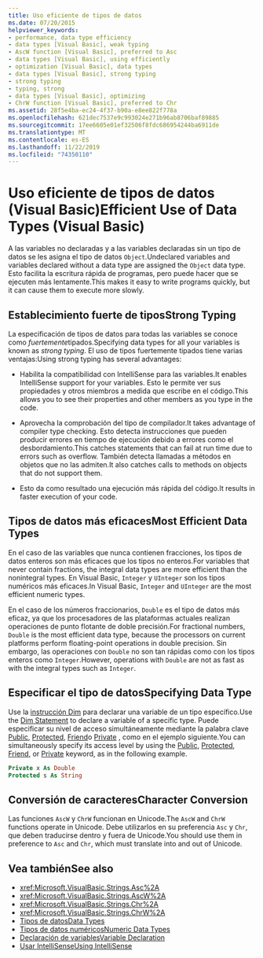 ```yaml
---
title: Uso eficiente de tipos de datos
ms.date: 07/20/2015
helpviewer_keywords:
- performance, data type efficiency
- data types [Visual Basic], weak typing
- AscW function [Visual Basic], preferred to Asc
- data types [Visual Basic], using efficiently
- optimization [Visual Basic], data types
- data types [Visual Basic], strong typing
- strong typing
- typing, strong
- data types [Visual Basic], optimizing
- ChrW function [Visual Basic], preferred to Chr
ms.assetid: 28f5e4ba-ec24-4f37-b90a-e8ee822f778a
ms.openlocfilehash: 621dec7537e9c993024e271b96ab8706baf89885
ms.sourcegitcommit: 17ee6605e01ef32506f8fdc686954244ba6911de
ms.translationtype: MT
ms.contentlocale: es-ES
ms.lasthandoff: 11/22/2019
ms.locfileid: "74350110"
---
```

# <a name="efficient-use-of-data-types-visual-basic"></a><span data-ttu-id="a76be-102">Uso eficiente de tipos de datos (Visual Basic)</span><span class="sxs-lookup"><span data-stu-id="a76be-102">Efficient Use of Data Types (Visual Basic)</span></span>
<span data-ttu-id="a76be-103">A las variables no declaradas y a las variables declaradas sin un tipo de datos se les asigna el tipo de datos `Object`.</span><span class="sxs-lookup"><span data-stu-id="a76be-103">Undeclared variables and variables declared without a data type are assigned the `Object` data type.</span></span> <span data-ttu-id="a76be-104">Esto facilita la escritura rápida de programas, pero puede hacer que se ejecuten más lentamente.</span><span class="sxs-lookup"><span data-stu-id="a76be-104">This makes it easy to write programs quickly, but it can cause them to execute more slowly.</span></span>

## <a name="strong-typing"></a><span data-ttu-id="a76be-105">Establecimiento fuerte de tipos</span><span class="sxs-lookup"><span data-stu-id="a76be-105">Strong Typing</span></span>
 <span data-ttu-id="a76be-106">La especificación de tipos de datos para todas las variables se conoce como *fuertemente*tipados.</span><span class="sxs-lookup"><span data-stu-id="a76be-106">Specifying data types for all your variables is known as *strong typing*.</span></span> <span data-ttu-id="a76be-107">El uso de tipos fuertemente tipados tiene varias ventajas:</span><span class="sxs-lookup"><span data-stu-id="a76be-107">Using strong typing has several advantages:</span></span>

- <span data-ttu-id="a76be-108">Habilita la compatibilidad con IntelliSense para las variables.</span><span class="sxs-lookup"><span data-stu-id="a76be-108">It enables IntelliSense support for your variables.</span></span> <span data-ttu-id="a76be-109">Esto le permite ver sus propiedades y otros miembros a medida que escribe en el código.</span><span class="sxs-lookup"><span data-stu-id="a76be-109">This allows you to see their properties and other members as you type in the code.</span></span>

- <span data-ttu-id="a76be-110">Aprovecha la comprobación del tipo de compilador.</span><span class="sxs-lookup"><span data-stu-id="a76be-110">It takes advantage of compiler type checking.</span></span> <span data-ttu-id="a76be-111">Esto detecta instrucciones que pueden producir errores en tiempo de ejecución debido a errores como el desbordamiento.</span><span class="sxs-lookup"><span data-stu-id="a76be-111">This catches statements that can fail at run time due to errors such as overflow.</span></span> <span data-ttu-id="a76be-112">También detecta llamadas a métodos en objetos que no las admiten.</span><span class="sxs-lookup"><span data-stu-id="a76be-112">It also catches calls to methods on objects that do not support them.</span></span>

- <span data-ttu-id="a76be-113">Esto da como resultado una ejecución más rápida del código.</span><span class="sxs-lookup"><span data-stu-id="a76be-113">It results in faster execution of your code.</span></span>

## <a name="most-efficient-data-types"></a><span data-ttu-id="a76be-114">Tipos de datos más eficaces</span><span class="sxs-lookup"><span data-stu-id="a76be-114">Most Efficient Data Types</span></span>
 <span data-ttu-id="a76be-115">En el caso de las variables que nunca contienen fracciones, los tipos de datos enteros son más eficaces que los tipos no enteros.</span><span class="sxs-lookup"><span data-stu-id="a76be-115">For variables that never contain fractions, the integral data types are more efficient than the nonintegral types.</span></span> <span data-ttu-id="a76be-116">En Visual Basic, `Integer` y `UInteger` son los tipos numéricos más eficaces.</span><span class="sxs-lookup"><span data-stu-id="a76be-116">In Visual Basic, `Integer` and `UInteger` are the most efficient numeric types.</span></span>

 <span data-ttu-id="a76be-117">En el caso de los números fraccionarios, `Double` es el tipo de datos más eficaz, ya que los procesadores de las plataformas actuales realizan operaciones de punto flotante de doble precisión.</span><span class="sxs-lookup"><span data-stu-id="a76be-117">For fractional numbers, `Double` is the most efficient data type, because the processors on current platforms perform floating-point operations in double precision.</span></span> <span data-ttu-id="a76be-118">Sin embargo, las operaciones con `Double` no son tan rápidas como con los tipos enteros como `Integer`.</span><span class="sxs-lookup"><span data-stu-id="a76be-118">However, operations with `Double` are not as fast as with the integral types such as `Integer`.</span></span>

## <a name="specifying-data-type"></a><span data-ttu-id="a76be-119">Especificar el tipo de datos</span><span class="sxs-lookup"><span data-stu-id="a76be-119">Specifying Data Type</span></span>
 <span data-ttu-id="a76be-120">Use la [instrucción Dim](../../../../visual-basic/language-reference/statements/dim-statement.md) para declarar una variable de un tipo específico.</span><span class="sxs-lookup"><span data-stu-id="a76be-120">Use the [Dim Statement](../../../../visual-basic/language-reference/statements/dim-statement.md) to declare a variable of a specific type.</span></span> <span data-ttu-id="a76be-121">Puede especificar su nivel de acceso simultáneamente mediante la palabra clave [Public](../../../../visual-basic/language-reference/modifiers/public.md), [Protected](../../../../visual-basic/language-reference/modifiers/protected.md), [Friend](../../../../visual-basic/language-reference/modifiers/friend.md)o [Private](../../../../visual-basic/language-reference/modifiers/private.md) , como en el ejemplo siguiente.</span><span class="sxs-lookup"><span data-stu-id="a76be-121">You can simultaneously specify its access level by using the [Public](../../../../visual-basic/language-reference/modifiers/public.md), [Protected](../../../../visual-basic/language-reference/modifiers/protected.md), [Friend](../../../../visual-basic/language-reference/modifiers/friend.md), or [Private](../../../../visual-basic/language-reference/modifiers/private.md) keyword, as in the following example.</span></span>

```vb
Private x As Double
Protected s As String
```

## <a name="character-conversion"></a><span data-ttu-id="a76be-122">Conversión de caracteres</span><span class="sxs-lookup"><span data-stu-id="a76be-122">Character Conversion</span></span>
 <span data-ttu-id="a76be-123">Las funciones `AscW` y `ChrW` funcionan en Unicode.</span><span class="sxs-lookup"><span data-stu-id="a76be-123">The `AscW` and `ChrW` functions operate in Unicode.</span></span> <span data-ttu-id="a76be-124">Debe utilizarlos en su preferencia `Asc` y `Chr`, que deben traducirse dentro y fuera de Unicode.</span><span class="sxs-lookup"><span data-stu-id="a76be-124">You should use them in preference to `Asc` and `Chr`, which must translate into and out of Unicode.</span></span>

## <a name="see-also"></a><span data-ttu-id="a76be-125">Vea también</span><span class="sxs-lookup"><span data-stu-id="a76be-125">See also</span></span>

- <xref:Microsoft.VisualBasic.Strings.Asc%2A>
- <xref:Microsoft.VisualBasic.Strings.AscW%2A>
- <xref:Microsoft.VisualBasic.Strings.Chr%2A>
- <xref:Microsoft.VisualBasic.Strings.ChrW%2A>
- [<span data-ttu-id="a76be-126">Tipos de datos</span><span class="sxs-lookup"><span data-stu-id="a76be-126">Data Types</span></span>](../../../../visual-basic/programming-guide/language-features/data-types/index.md)
- [<span data-ttu-id="a76be-127">Tipos de datos numéricos</span><span class="sxs-lookup"><span data-stu-id="a76be-127">Numeric Data Types</span></span>](../../../../visual-basic/programming-guide/language-features/data-types/numeric-data-types.md)
- [<span data-ttu-id="a76be-128">Declaración de variables</span><span class="sxs-lookup"><span data-stu-id="a76be-128">Variable Declaration</span></span>](../../../../visual-basic/programming-guide/language-features/variables/variable-declaration.md)
- [<span data-ttu-id="a76be-129">Usar IntelliSense</span><span class="sxs-lookup"><span data-stu-id="a76be-129">Using IntelliSense</span></span>](/visualstudio/ide/using-intellisense)
